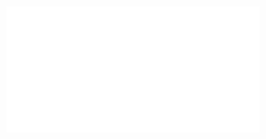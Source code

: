 <div align="center">
	<br>
		<img src="https://raw.githubusercontent.com/bwielgosz/bwielgosz/master/header.svg">
	<br>
</div>

<!--
**bwielgosz/bwielgosz** is a ✨ _special_ ✨ repository because its `README.md` (this file) appears on your GitHub profile.

Here are some ideas to get you started:

- 🔭 I’m currently working on ...
- 🌱 I’m currently learning ...
- 👯 I’m looking to collaborate on ...
- 🤔 I’m looking for help with ...
- 💬 Ask me about ...
- 📫 How to reach me: ...
- 😄 Pronouns: ...
- ⚡ Fun fact: ...
-->
